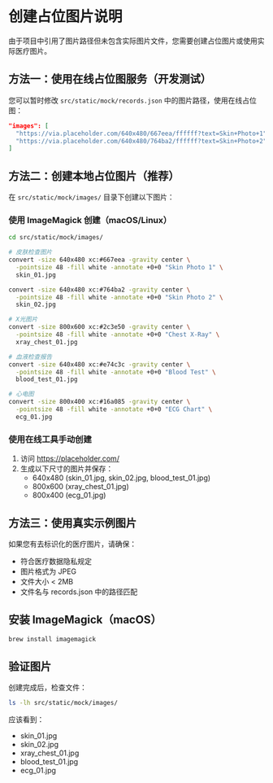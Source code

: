 # 创建占位图片说明

由于项目中引用了图片路径但未包含实际图片文件，您需要创建占位图片或使用实际医疗图片。

## 方法一：使用在线占位图服务（开发测试）

您可以暂时修改 `src/static/mock/records.json` 中的图片路径，使用在线占位图：

```json
"images": [
  "https://via.placeholder.com/640x480/667eea/ffffff?text=Skin+Photo+1",
  "https://via.placeholder.com/640x480/764ba2/ffffff?text=Skin+Photo+2"
]
```

## 方法二：创建本地占位图片（推荐）

在 `src/static/mock/images/` 目录下创建以下图片：

### 使用 ImageMagick 创建（macOS/Linux）

```bash
cd src/static/mock/images/

# 皮肤检查图片
convert -size 640x480 xc:#667eea -gravity center \
  -pointsize 48 -fill white -annotate +0+0 "Skin Photo 1" \
  skin_01.jpg

convert -size 640x480 xc:#764ba2 -gravity center \
  -pointsize 48 -fill white -annotate +0+0 "Skin Photo 2" \
  skin_02.jpg

# X光图片
convert -size 800x600 xc:#2c3e50 -gravity center \
  -pointsize 48 -fill white -annotate +0+0 "Chest X-Ray" \
  xray_chest_01.jpg

# 血液检查报告
convert -size 640x480 xc:#e74c3c -gravity center \
  -pointsize 48 -fill white -annotate +0+0 "Blood Test" \
  blood_test_01.jpg

# 心电图
convert -size 800x400 xc:#16a085 -gravity center \
  -pointsize 48 -fill white -annotate +0+0 "ECG Chart" \
  ecg_01.jpg
```

### 使用在线工具手动创建

1. 访问 https://placeholder.com/
2. 生成以下尺寸的图片并保存：
   - 640x480 (skin_01.jpg, skin_02.jpg, blood_test_01.jpg)
   - 800x600 (xray_chest_01.jpg)
   - 800x400 (ecg_01.jpg)

## 方法三：使用真实示例图片

如果您有去标识化的医疗图片，请确保：
- 符合医疗数据隐私规定
- 图片格式为 JPEG
- 文件大小 < 2MB
- 文件名与 records.json 中的路径匹配

## 安装 ImageMagick（macOS）

```bash
brew install imagemagick
```

## 验证图片

创建完成后，检查文件：

```bash
ls -lh src/static/mock/images/
```

应该看到：
- skin_01.jpg
- skin_02.jpg
- xray_chest_01.jpg
- blood_test_01.jpg
- ecg_01.jpg
